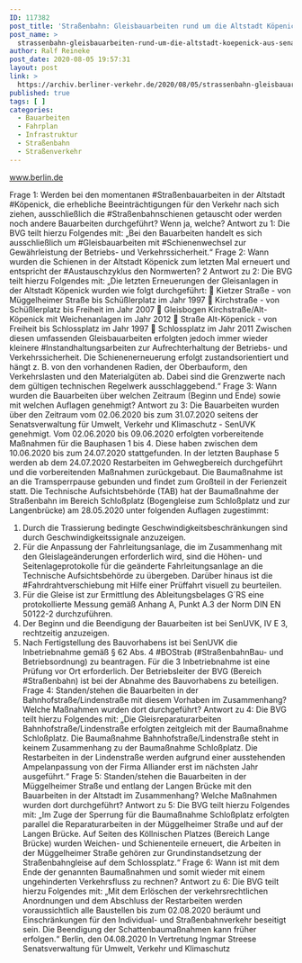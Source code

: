 ```yaml
---
ID: 117382
post_title: 'Straßenbahn: Gleisbauarbeiten rund um die Altstadt Köpenick, aus Senat'
post_name: >
  strassenbahn-gleisbauarbeiten-rund-um-die-altstadt-koepenick-aus-senat
author: Ralf Reineke
post_date: 2020-08-05 19:57:31
layout: post
link: >
  https://archiv.berliner-verkehr.de/2020/08/05/strassenbahn-gleisbauarbeiten-rund-um-die-altstadt-koepenick-aus-senat/
published: true
tags: [ ]
categories:
  - Bauarbeiten
  - Fahrplan
  - Infrastruktur
  - Straßenbahn
  - Straßenverkehr
---
```

www.berlin.de

Frage 1:
Werden bei den momentanen #Straßenbauarbeiten in der Altstadt #Köpenick, die erhebliche Beeinträchtigungen
für den Verkehr nach sich ziehen, ausschließlich die #Straßenbahnschienen getauscht oder werden noch
andere Bauarbeiten durchgeführt? Wenn ja, welche?
Antwort zu 1:
Die BVG teilt hierzu Folgendes mit:
„Bei den Bauarbeiten handelt es sich ausschließlich um #Gleisbauarbeiten mit
#Schienenwechsel zur Gewährleistung der Betriebs- und Verkehrssicherheit.“
Frage 2:
Wann wurden die Schienen in der Altstadt Köpenick zum letzten Mal erneuert und entspricht der
#Austauschzyklus den Normwerten?
2
Antwort zu 2:
Die BVG teilt hierzu Folgendes mit:
„Die letzten Erneuerungen der Gleisanlagen in der Altstadt Köpenick wurden wie folgt
durchgeführt:
 Kietzer Straße - von Müggelheimer Straße bis Schüßlerplatz im Jahr 1997
 Kirchstraße - von Schüßlerplatz bis Freiheit im Jahr 2007
 Gleisbogen Kirchstraße/Alt-Köpenick mit Weichenanlagen im Jahr 2012
 Straße Alt-Köpenick - von Freiheit bis Schlossplatz im Jahr 1997
 Schlossplatz im Jahr 2011
Zwischen diesen umfassenden Gleisbauarbeiten erfolgten jedoch immer wieder kleinere
#Instandhaltungsarbeiten zur Aufrechterhaltung der Betriebs- und Verkehrssicherheit.
Die Schienenerneuerung erfolgt zustandsorientiert und hängt z. B. von den vorhandenen
Radien, der Oberbauform, den Verkehrslasten und den Materialgüten ab. Dabei sind die
Grenzwerte nach dem gültigen technischen Regelwerk ausschlaggebend.“
Frage 3:
Wann wurden die Bauarbeiten über welchen Zeitraum (Beginn und Ende) sowie mit welchen Auflagen
genehmigt?
Antwort zu 3:
Die Bauarbeiten wurden über den Zeitraum vom 02.06.2020 bis zum 31.07.2020 seitens
der Senatsverwaltung für Umwelt, Verkehr und Klimaschutz - SenUVK genehmigt. Vom
02.06.2020 bis 09.06.2020 erfolgten vorbereitende Maßnahmen für die Bauphasen 1 bis 4.
Diese haben zwischen dem 10.06.2020 bis zum 24.07.2020 stattgefunden. In der letzten
Bauphase 5 werden ab dem 24.07.2020 Restarbeiten im Gehwegbereich durchgeführt und
die vorbereitenden Maßnahmen zurückgebaut. Die Baumaßnahme ist an die
Tramsperrpause gebunden und findet zum Großteil in der Ferienzeit statt.
Die Technische Aufsichtsbehörde (TAB) hat der Baumaßnahme der Straßenbahn im
Bereich Schloßplatz (Bogengleise zum Schloßplatz und zur Langenbrücke) am 28.05.2020
unter folgenden Auflagen zugestimmt:
1. Durch die Trassierung bedingte Geschwindigkeitsbeschränkungen sind durch
Geschwindigkeitssignale anzuzeigen.
2. Für die Anpassung der Fahrleitungsanlage, die im Zusammenhang mit den
Gleislageänderungen erforderlich wird, sind die Höhen- und Seitenlageprotokolle für
die geänderte Fahrleitungsanlage an die Technische Aufsichtsbehörde zu
übergeben. Darüber hinaus ist die #Fahrdrahtverschiebung mit Hilfe einer Prüffahrt
visuell zu beurteilen.
3. Für die Gleise ist zur Ermittlung des Ableitungsbelages G´RS eine protokollierte
Messung gemäß Anhang A, Punkt A.3 der Norm DIN EN 50122-2 durchzuführen.
4. Der Beginn und die Beendigung der Bauarbeiten ist bei SenUVK, IV E 3, rechtzeitig
anzuzeigen.
5. Nach Fertigstellung des Bauvorhabens ist bei SenUVK die Inbetriebnahme gemäß §
62 Abs. 4 #BOStrab (#StraßenbahnBau- und Betriebsordnung) zu beantragen. Für die
3
Inbetriebnahme ist eine Prüfung vor Ort erforderlich. Der Betriebsleiter der BVG
(Bereich #Straßenbahn) ist bei der Abnahme des Bauvorhabens zu beteiligen.
Frage 4:
Standen/stehen die Bauarbeiten in der Bahnhofstraße/Lindenstraße mit diesem Vorhaben im
Zusammenhang? Welche Maßnahmen wurden dort durchgeführt?
Antwort zu 4:
Die BVG teilt hierzu Folgendes mit:
„Die Gleisreparaturarbeiten Bahnhofstraße/Lindenstraße erfolgten zeitgleich mit der
Baumaßnahme Schloßplatz. Die Baumaßnahme Bahnhofstraße/Lindenstraße steht in
keinem Zusammenhang zu der Baumaßnahme Schloßplatz. Die Restarbeiten in der
Lindenstraße werden aufgrund einer ausstehenden Ampelanpassung von der Firma
Alliander erst im nächsten Jahr ausgeführt.“
Frage 5:
Standen/stehen die Bauarbeiten in der Müggelheimer Straße und entlang der Langen Brücke mit den
Bauarbeiten in der Altstadt im Zusammenhang? Welche Maßnahmen wurden dort durchgeführt?
Antwort zu 5:
Die BVG teilt hierzu Folgendes mit:
„Im Zuge der Sperrung für die Baumaßnahme Schloßplatz erfolgten parallel die
Reparaturarbeiten in der Müggelheimer Straße und auf der Langen Brücke. Auf Seiten des
Köllnischen Platzes (Bereich Lange Brücke) wurden Weichen- und Schienenteile erneuert,
die Arbeiten in der Müggelheimer Straße gehören zur Grundinstandsetzung der
Straßenbahngleise auf dem Schlossplatz.“
Frage 6:
Wann ist mit dem Ende der genannten Baumaßnahmen und somit wieder mit einem ungehinderten
Verkehrsfluss zu rechnen?
Antwort zu 6:
Die BVG teilt hierzu Folgendes mit:
„Mit dem Erlöschen der verkehrsrechtlichen Anordnungen und dem Abschluss der
Restarbeiten werden voraussichtlich alle Baustellen bis zum 02.08.2020 beräumt und
Einschränkungen für den Individual- und Straßenbahnverkehr beseitigt sein. Die
Beendigung der Schattenbaumaßnahmen kann früher erfolgen.“
Berlin, den 04.08.2020
In Vertretung
Ingmar Streese
Senatsverwaltung für
Umwelt, Verkehr und Klimaschutz